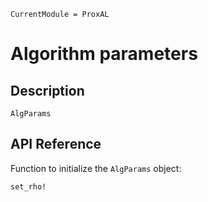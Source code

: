 ```@meta
CurrentModule = ProxAL
```

# Algorithm parameters

## Description

```@docs
AlgParams
```

## API Reference

Function to initialize the `AlgParams` object:
```@docs
set_rho!
```